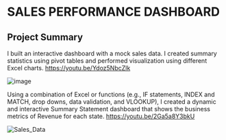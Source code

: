 # SALES PERFORMANCE DASHBOARD
## Project Summary
I built an interactive dashboard with a mock sales data. I created summary statistics using pivot tables and performed visualization 
using different Excel charts. https://youtu.be/Ydoz5NbcZlk

![image](https://github.com/amiegirl/Data_Analyst_Portfolio_Projects/assets/81017006/0449a35d-23d3-466b-9f60-51baf010a72a)


Using a combination of Excel or functions (e.g., IF statements, INDEX and MATCH, drop downs, data validation, and VLOOKUP), I created a dynamic and interactive Summary Statement dashboard that shows the business metrics of Revenue for each state. https://youtu.be/2Ga5a8Y3bkU

![Sales_Data](https://github.com/amiegirl/Data_Analyst_Portfolio_Project/assets/81017006/d1b85175-4f50-4aae-a9ed-09e8083f46fb)
